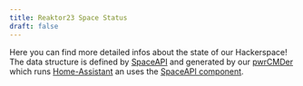 ```yaml
---
title: Reaktor23 Space Status
draft: false
---
```


Here you can find more detailed infos about the state of our Hackerspace!
The data structure is defined by [SpaceAPI](http://spaceapi.io/) and generated by our [pwrCMDer](https://reaktor23.org/projects/pwrcmdr2/) which runs [Home-Assistant](https://www.home-assistant.io/) an uses the [SpaceAPI component](https://www.home-assistant.io/components/spaceapi/).

<div id="apidteails"></div>

<pre id="apijson"></pre>


